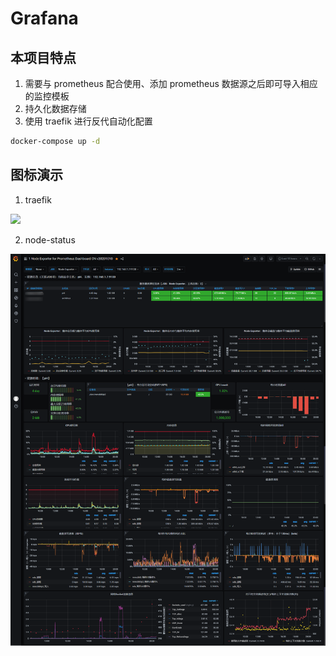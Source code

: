 # Grafana

## 本项目特点

1. 需要与 prometheus 配合使用、添加 prometheus 数据源之后即可导入相应的监控模板
2. 持久化数据存储
3. 使用 traefik 进行反代自动化配置

```bash
docker-compose up -d
```

## 图标演示

1. traefik

![](images/Traefik-2-2-Copy-Grafana.png)

2. node-status

![](images/1-Node-Exporter-for-Prometheus-Dashboard-CN-v20201010-Grafana.png)